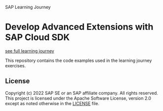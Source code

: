 SAP Learning Journey
# Develop Advanced Extensions with SAP Cloud SDK
[see full learning journey](https://learning.sap.com/learning-journey/develop-advanced-extensions-with-sap-cloud-sdk)

This repository contains the code examples used in the learning journey exercises.


## License
Copyright (c) 2022 SAP SE or an SAP affiliate company. All rights reserved. This project is licensed under the Apache Software License, version 2.0 except as noted otherwise in the [LICENSE](LICENSE) file.
